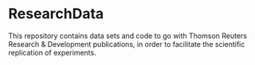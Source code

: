 # ResearchData
This repository contains data sets and code to go with Thomson Reuters Research &amp; Development publications, in
order to facilitate the scientific replication of experiments.
